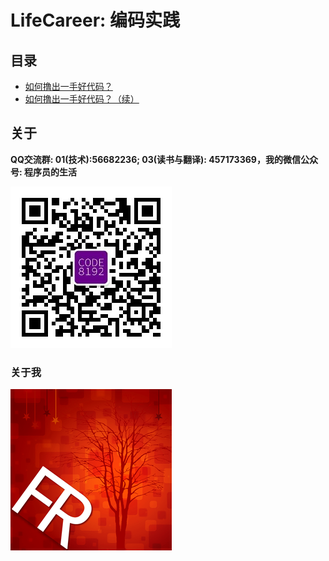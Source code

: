 # LifeCareer: 编码实践


## 目录

+ [如何撸出一手好代码？](Content/2016/01-learn-how-to-make-a-good-code-by-bad-example.md)
+ [如何撸出一手好代码？（续）](Content/2016/02-learn-how-to-make-a-good-code-by-bad-example-part2.md)

## 关于 ##

**QQ交流群: 01(技术):56682236; 03(读书与翻译): 457173369，我的微信公众号: 程序员的生活**

![程序员的生活](wechat.jpg "程序员的生活")

### 关于我 ###

![关于我](myface.png "关于我")
